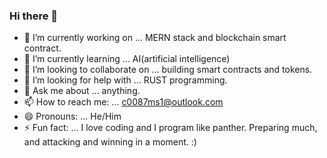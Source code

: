 ### Hi there 👋

- 🔭 I’m currently working on ... MERN stack and blockchain smart contract.
- 🌱 I’m currently learning ... AI(artificial intelligence)
- 👯 I’m looking to collaborate on ... building smart contracts and tokens.
- 🤔 I’m looking for help with ... RUST programming.
- 💬 Ask me about ... anything.
- 📫 How to reach me: ... c0087ms1@outlook.com
- 😄 Pronouns: ... He/Him
- ⚡ Fun fact: ... I love coding and I program like panther. Preparing much, and attacking and winning in a moment. :)
